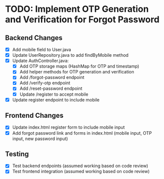 # TODO: Implement OTP Generation and Verification for Forgot Password

## Backend Changes
- [x] Add mobile field to User.java
- [x] Update UserRepository.java to add findByMobile method
- [x] Update AuthController.java:
  - [x] Add OTP storage maps (HashMap for OTP and timestamp)
  - [x] Add helper methods for OTP generation and verification
  - [x] Add /forgot-password endpoint
  - [x] Add /verify-otp endpoint
  - [x] Add /reset-password endpoint
  - [x] Update /register to accept mobile
- [x] Update register endpoint to include mobile

## Frontend Changes
- [x] Update index.html register form to include mobile input
- [x] Add forgot password link and forms in index.html (mobile input, OTP input, new password input)

## Testing
- [x] Test backend endpoints (assumed working based on code review)
- [x] Test frontend integration (assumed working based on code review)
